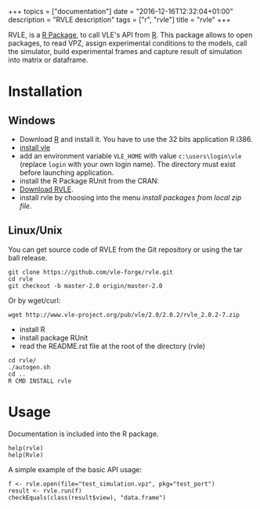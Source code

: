 +++
topics = ["documentation"]
date = "2016-12-16T12:32:04+01:00"
description = "RVLE description"
tags = ["r", "rvle"]
title = "rvle"
+++

RVLE, is a [R Package](https://www.r-project.org/), to call VLE's API from
[R](https://www-r-project.org). This package allows to open packages, to read
VPZ, assign experimental conditions to the models, call the simulator, build
experimental frames and capture result of simulation into matrix or dataframe.

# Installation

## Windows

* Download [R](http://cran.rstudio.com/bin/windows/base/) and
  install it. You have to use the 32 bits application R i386.
* [install vle](../../../download)
* add an environment variable `VLE_HOME` with value
  `c:\users\login\vle` (replace `login` with your own login name). The
  directory must exist before launching application.
* install the R Package RUnit from the CRAN:
* [Download RVLE](http://www.vle-project.org/pub/vle/2.0/2.0.2/rvle_2.0.2-7.zip).
* install rvle by choosing into the menu _install packages from local
  zip file_.


## Linux/Unix

You can get source code of RVLE from the Git repository or using the tar ball
release.

    git clone https://github.com/vle-forge/rvle.git
    cd rvle
    git checkout -b master-2.0 origin/master-2.0

Or by wget/curl:

    wget http://www.vle-project.org/pub/vle/2.0/2.0.2/rvle_2.0.2-7.zip

* install R
* install package RUnit
* read the README.rst file at the root of the directory (rvle)

```
cd rvle/
./autogen.sh
cd ..
R CMD INSTALL rvle
```

# Usage

Documentation is included into the R package.

    help(rvle)
    help(Rvle)

A simple example of the basic API usage:

    f <- rvle.open(file="test_simulation.vpz", pkg="test_port")
    result <- rvle.run(f)
    checkEquals(class(result$view), "data.frame")

